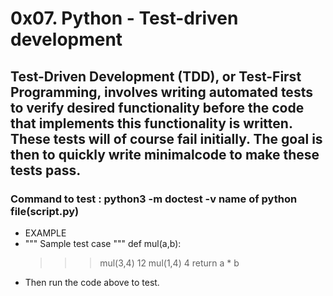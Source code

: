 # 0x07. Python - Test-driven development
## Test-Driven Development (TDD), or Test-First Programming, involves writing automated tests to verify desired functionality before the code that implements this functionality is written. These tests will of course fail initially. The goal is then to quickly write minimalcode to make these tests pass.

### Command to test : python3 -m doctest -v name of python file(script.py)

* EXAMPLE
* """
    Sample test case
  """
def mul(a,b):
    >>> mul(3,4)
    12
    >>> mul(1,4)
    4
    return a * b
* Then run the code above to test.

